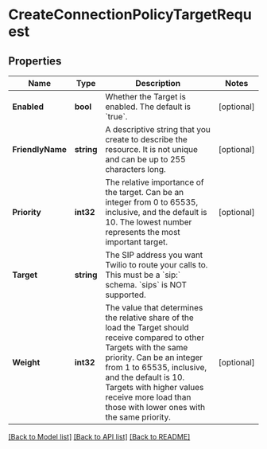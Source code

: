 # CreateConnectionPolicyTargetRequest

## Properties

Name | Type | Description | Notes
------------ | ------------- | ------------- | -------------
**Enabled** | **bool** | Whether the Target is enabled. The default is &#x60;true&#x60;. | [optional] 
**FriendlyName** | **string** | A descriptive string that you create to describe the resource. It is not unique and can be up to 255 characters long. | [optional] 
**Priority** | **int32** | The relative importance of the target. Can be an integer from 0 to 65535, inclusive, and the default is 10. The lowest number represents the most important target. | [optional] 
**Target** | **string** | The SIP address you want Twilio to route your calls to. This must be a &#x60;sip:&#x60; schema. &#x60;sips&#x60; is NOT supported. | 
**Weight** | **int32** | The value that determines the relative share of the load the Target should receive compared to other Targets with the same priority. Can be an integer from 1 to 65535, inclusive, and the default is 10. Targets with higher values receive more load than those with lower ones with the same priority. | [optional] 

[[Back to Model list]](../README.md#documentation-for-models) [[Back to API list]](../README.md#documentation-for-api-endpoints) [[Back to README]](../README.md)


